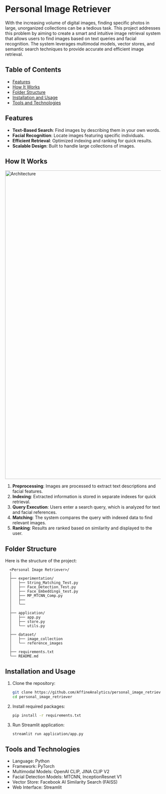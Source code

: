 # Personal Image Retriever

With the increasing volume of digital images, finding specific photos in large, unorganized collections can be a tedious task. This project addresses this problem by aiming to create a smart and intuitive image retrieval system that allows users to find images based on text queries and facial recognition. The system leverages multimodal models, vector stores, and semantic search techniques to provide accurate and efficient image retrieval.

## Table of Contents
- [Features](#features)
- [How It Works](#how-it-works)
- [Folder Structure](#folder-structure)
- [Installation and Usage](#installation-and-usage)
- [Tools and Technologies](#tools-and-technologies)

## Features
- **Text-Based Search**: Find images by describing them in your own words.
- **Facial Recognition**: Locate images featuring specific individuals.
- **Efficient Retrieval**: Optimized indexing and ranking for quick results.
- **Scalable Design**: Built to handle large collections of images.

## How It Works

<img width="1000" alt="Architecture" src="https://github.com/user-attachments/assets/0f2946de-4393-4dbb-b441-d92d6e2f2213" />


1. **Preprocessing**: Images are processed to extract text descriptions and facial features.
2. **Indexing**: Extracted information is stored in separate indexes for quick retrieval.
3. **Query Execution**: Users enter a search query, which is analyzed for text and facial references.
4. **Matching**: The system compares the query with indexed data to find relevant images.
5. **Ranking**: Results are ranked based on similarity and displayed to the user.

## Folder Structure
Here is the structure of the project:

```plaintext
  <Personal Image Retriever>/
  │
  ├── experimentation/
  │   ├── String_Matching_Test.py
  │   ├── Face_Detection_Test.py
  │   ├── Face_Embeddings_test.py
  │   ├── MP_MTCNN_Comp.py
  │   ├── 
  │   └── 
  │ 
  ├── application/   
  │   ├── app.py
  │   ├── store.py
  │   └── utils.py
  │ 
  ├── dataset/  
  │   ├── image_collection
  │   └── reference_images
  │ 
  ├── requirements.txt
  └── README.md
```
## Installation and Usage
1. Clone the repository:
   ```bash
   git clone https://github.com/AffineAnalytics/personal_image_retriever.git
   cd personal_image_retriever
   ```
2. Install required packages:
   ```bash
   pip install -r requirements.txt
   ```
3. Run Streamlit application:
   ```bash
   streamlit run application/app.py
   ```
## Tools and Technologies
* Language: Python
* Framework: PyTorch
* Multimodal Models: OpenAI CLIP, JINA CLIP V2
* Facial Detection Models: MTCNN, InceptionResnet V1
* Vector Store: Facebook AI Similarity Search (FAISS)
* Web Interface: Streamlit

